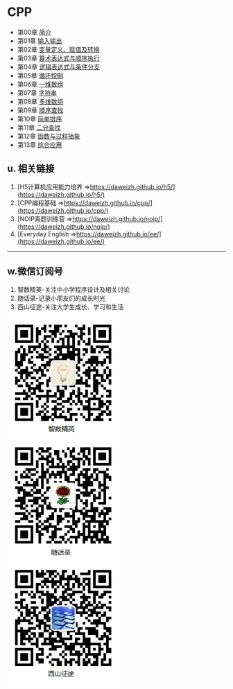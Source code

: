 # CPP

- 第00章 [简介](chap00/)
- 第01章 [输入输出](chap01/)
- 第02章 [变量定义、赋值及转换](chap02/)
- 第03章 [算术表达式与顺序执行](chap03/index.md)
- 第04章 [逻辑表达式与条件分支](chap04/index.md)
- 第05章 [循环控制](chap05/index.md)
- 第06章 [一维数组](chap06/index.md)
- 第07章 [字符串](chap07/index.md)
- 第08章 [多维数组](chap08/index.md)
- 第09章 [顺序查找](chap09/index.md)
- 第10章 [简单排序](chap10/index.md)
- 第11章 [二分查找](chap11/index.md)
- 第12章 [函数与过程抽象](chap12/index.md)
- 第13章 [综合应用](chap13/index.md)

## u. 相关链接

1. [H5计算机应用能力培养 =>https://daweizh.github.io/h5/](https://daweizh.github.io/h5/)
2. [CPP编程基础 =>https://daweizh.github.io/cpp/](https://daweizh.github.io/cpp/)
3. [NOIP真题训练营 =>https://daweizh.github.io/noip/](https://daweizh.github.io/noip/)
4. [Everyday English =>https://daweizh.github.io/ee/](https://daweizh.github.io/ee/)

----------

## w.微信订阅号

1. 智数精英-关注中小学程序设计及相关讨论
2. 随话录-记录小朋友们的成长时光
2. 西山征途-关注大学生成长、学习和生活

![欢迎关注“智数精英”订阅号](assets/me/img/idea8.jpg)
![欢迎关注“随话录”订阅号](assets/me/img/shl8.jpg)
![欢迎关注“西山征途”订阅号](assets/me/img/xszt8.jpg)


